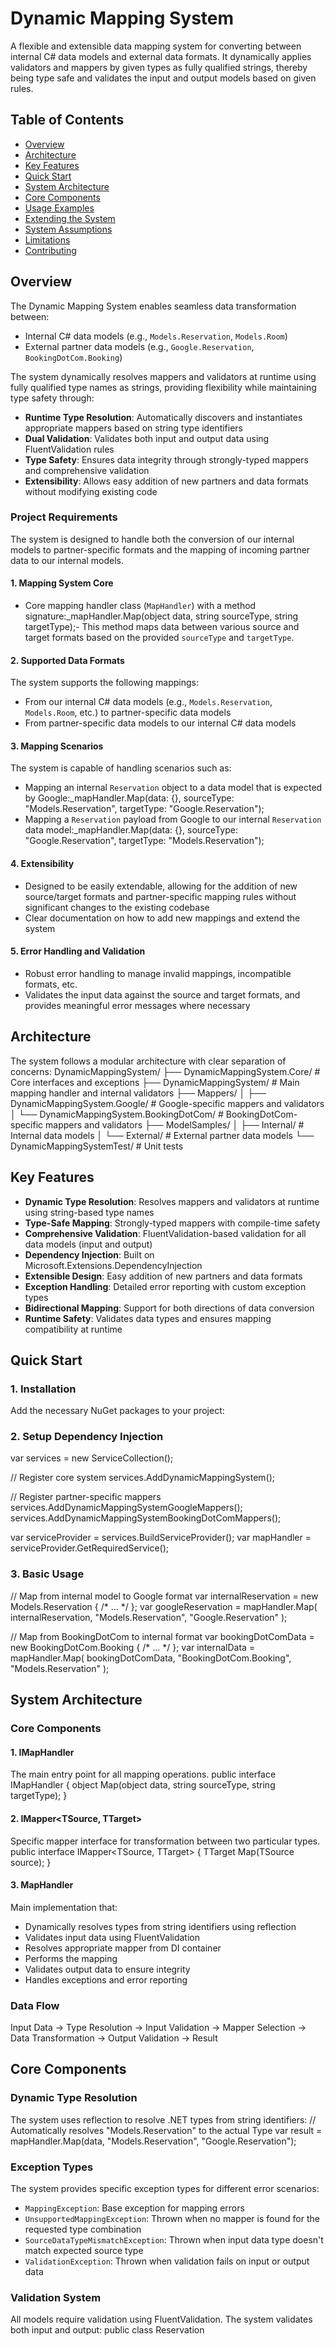 ﻿# Dynamic Mapping System

A flexible and extensible data mapping system for converting between internal C# data models and external data formats. It dynamically applies validators and mappers by given types as fully qualified strings, thereby being type safe and validates the input and output models based on given rules.

## Table of Contents

- [Overview](#overview)
- [Architecture](#architecture)
- [Key Features](#key-features)
- [Quick Start](#quick-start)
- [System Architecture](#system-architecture)
- [Core Components](#core-components)
- [Usage Examples](#usage-examples)
- [Extending the System](#extending-the-system)
- [System Assumptions](#system-assumptions)
- [Limitations](#limitations)
- [Contributing](#contributing)

## Overview

The Dynamic Mapping System enables seamless data transformation between:
- Internal C# data models (e.g., `Models.Reservation`, `Models.Room`)
- External partner data models (e.g., `Google.Reservation`, `BookingDotCom.Booking`)

The system dynamically resolves mappers and validators at runtime using fully qualified type names as strings, providing flexibility while maintaining type safety through:
- **Runtime Type Resolution**: Automatically discovers and instantiates appropriate mappers based on string type identifiers
- **Dual Validation**: Validates both input and output data using FluentValidation rules
- **Type Safety**: Ensures data integrity through strongly-typed mappers and comprehensive validation
- **Extensibility**: Allows easy addition of new partners and data formats without modifying existing code

### Project Requirements

The system is designed to handle both the conversion of our internal models to partner-specific formats and the mapping of incoming partner data to our internal models.

#### 1. Mapping System Core

- Core mapping handler class (`MapHandler`) with a method signature:_mapHandler.Map(object data, string sourceType, string targetType);- This method maps data between various source and target formats based on the provided `sourceType` and `targetType`.

#### 2. Supported Data Formats

The system supports the following mappings:
- From our internal C# data models (e.g., `Models.Reservation`, `Models.Room`, etc.) to partner-specific data models
- From partner-specific data models to our internal C# data models

#### 3. Mapping Scenarios

The system is capable of handling scenarios such as:

- Mapping an internal `Reservation` object to a data model that is expected by Google:_mapHandler.Map(data: {}, sourceType: "Models.Reservation", targetType: "Google.Reservation");
- Mapping a `Reservation` payload from Google to our internal `Reservation` data model:_mapHandler.Map(data: {}, sourceType: "Google.Reservation", targetType: "Models.Reservation");
#### 4. Extensibility

- Designed to be easily extendable, allowing for the addition of new source/target formats and partner-specific mapping rules without significant changes to the existing codebase
- Clear documentation on how to add new mappings and extend the system

#### 5. Error Handling and Validation

- Robust error handling to manage invalid mappings, incompatible formats, etc.
- Validates the input data against the source and target formats, and provides meaningful error messages where necessary

## Architecture

The system follows a modular architecture with clear separation of concerns:
DynamicMappingSystem/
├── DynamicMappingSystem.Core/          # Core interfaces and exceptions
├── DynamicMappingSystem/               # Main mapping handler and internal validators
├── Mappers/
│   ├── DynamicMappingSystem.Google/    # Google-specific mappers and validators
│   └── DynamicMappingSystem.BookingDotCom/ # BookingDotCom-specific mappers and validators
├── ModelSamples/
│   ├── Internal/                       # Internal data models
│   └── External/                       # External partner data models
└── DynamicMappingSystemTest/          # Unit tests

## Key Features

- **Dynamic Type Resolution**: Resolves mappers and validators at runtime using string-based type names
- **Type-Safe Mapping**: Strongly-typed mappers with compile-time safety
- **Comprehensive Validation**: FluentValidation-based validation for all data models (input and output)
- **Dependency Injection**: Built on Microsoft.Extensions.DependencyInjection
- **Extensible Design**: Easy addition of new partners and data formats
- **Exception Handling**: Detailed error reporting with custom exception types
- **Bidirectional Mapping**: Support for both directions of data conversion
- **Runtime Safety**: Validates data types and ensures mapping compatibility at runtime

## Quick Start

### 1. Installation

Add the necessary NuGet packages to your project:
<PackageReference Include="FluentValidation" Version="12.0.0" />
<PackageReference Include="Microsoft.Extensions.DependencyInjection" Version="9.0.0" />
### 2. Setup Dependency Injection
var services = new ServiceCollection();

// Register core system
services.AddDynamicMappingSystem();

// Register partner-specific mappers
services.AddDynamicMappingSystemGoogleMappers();
services.AddDynamicMappingSystemBookingDotComMappers();

var serviceProvider = services.BuildServiceProvider();
var mapHandler = serviceProvider.GetRequiredService<IMapHandler>();
### 3. Basic Usage
// Map from internal model to Google format
var internalReservation = new Models.Reservation { /* ... */ };
var googleReservation = mapHandler.Map(
    internalReservation, 
    "Models.Reservation", 
    "Google.Reservation"
);

// Map from BookingDotCom to internal format
var bookingDotComData = new BookingDotCom.Booking { /* ... */ };
var internalData = mapHandler.Map(
    bookingDotComData, 
    "BookingDotCom.Booking", 
    "Models.Reservation"
);
## System Architecture

### Core Components

#### 1. IMapHandler
The main entry point for all mapping operations.
public interface IMapHandler
{
    object Map(object data, string sourceType, string targetType);
}
#### 2. IMapper<TSource, TTarget>
Specific mapper interface for transformation between two particular types.
public interface IMapper<TSource, TTarget>
{
    TTarget Map(TSource source);
}
#### 3. MapHandler
Main implementation that:
- Dynamically resolves types from string identifiers using reflection
- Validates input data using FluentValidation
- Resolves appropriate mapper from DI container
- Performs the mapping
- Validates output data to ensure integrity
- Handles exceptions and error reporting

### Data Flow
Input Data → Type Resolution → Input Validation → Mapper Selection → 
Data Transformation → Output Validation → Result
## Core Components

### Dynamic Type Resolution

The system uses reflection to resolve .NET types from string identifiers:
// Automatically resolves "Models.Reservation" to the actual Type
var result = mapHandler.Map(data, "Models.Reservation", "Google.Reservation");
### Exception Types

The system provides specific exception types for different error scenarios:

- `MappingException`: Base exception for mapping errors
- `UnsupportedMappingException`: Thrown when no mapper is found for the requested type combination
- `SourceDataTypeMismatchException`: Thrown when input data type doesn't match expected source type
- `ValidationException`: Thrown when validation fails on input or output data

### Validation System

All models require validation using FluentValidation. The system validates both input and output:
public class Reservation